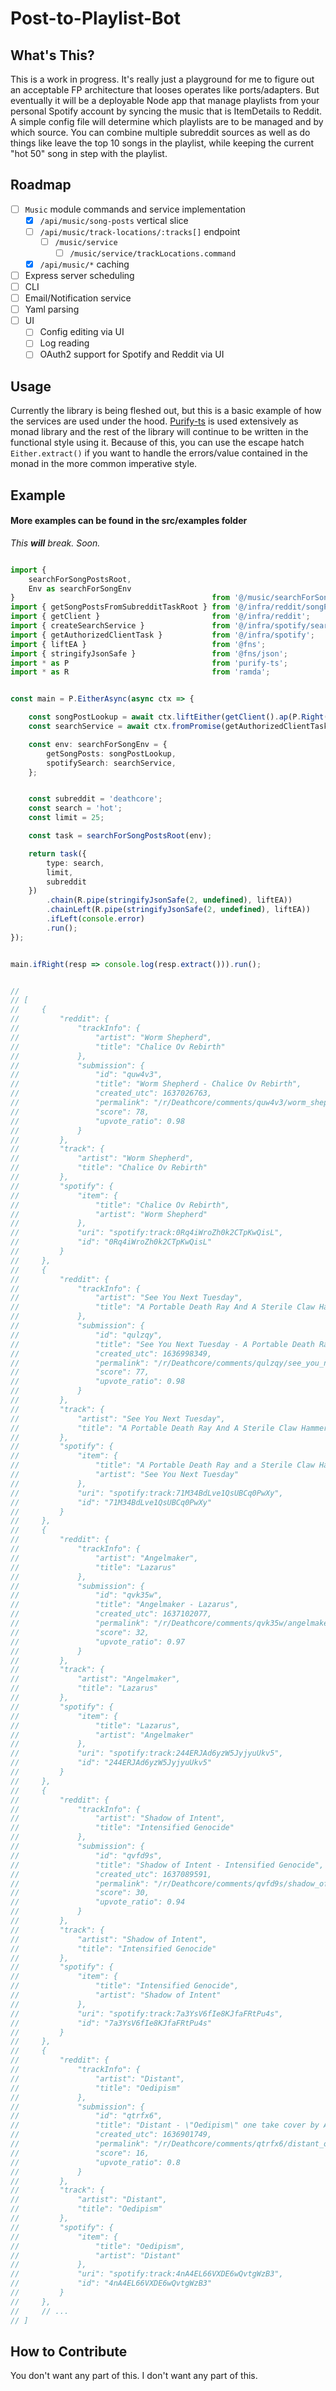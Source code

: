 # Post-to-Playlist-Bot

## What's This?

This is a work in progress. It's really just a playground for me to figure out an acceptable FP architecture that looses
operates like ports/adapters. But eventually it will be a deployable Node app that manage playlists from your personal
Spotify account by syncing the music that is ItemDetails to Reddit. A simple config file will determine which playlists
are to be managed and by which source. You can combine multiple subreddit sources as well as do things like leave the
top 10 songs in the playlist, while keeping the current "hot 50" song in step with the playlist.

## Roadmap

- [ ] `Music` module commands and service implementation
    - [x] `/api/music/song-posts` vertical slice
    - [ ] `/api/music/track-locations/:tracks[]` endpoint
        - [ ] `/music/service`
            - [ ] `/music/service/trackLocations.command`
    - [x] `/api/music/*` caching
- [ ] Express server scheduling
- [ ] CLI
- [ ] Email/Notification service
- [ ] Yaml parsing
- [ ] UI
    - [ ] Config editing via UI
    - [ ] Log reading
    - [ ] OAuth2 support for Spotify and Reddit via UI

## Usage

Currently the library is being fleshed out, but this is a basic example of how the services are used under the
hood. [Purify-ts](https://gigobyte.github.io/purify/) is used extensively as monad library and the rest of the library
will continue to be written in the functional style using it. Because of this, you can use the escape
hatch `Either.extract()` if you want to handle the errors/value contained in the monad in the more common imperative
style.

## Example

#### More examples can be found in the src/examples folder

*This **will** break. Soon.*

```typescript

import {
    searchForSongPostsRoot,
    Env as searchForSongEnv
}                                            from '@/music/searchForSongPosts.controller.json';
import { getSongPostsFromSubredditTaskRoot } from '@/infra/reddit/songPosts';
import { getClient }                         from '@/infra/reddit';
import { createSearchService }               from '@/infra/spotify/search';
import { getAuthorizedClientTask }           from '@/infra/spotify';
import { liftEA }                            from '@fns';
import { stringifyJsonSafe }                 from '@fns/json';
import * as P                                from 'purify-ts';
import * as R                                from 'ramda';


const main = P.EitherAsync(async ctx => {

    const songPostLookup = await ctx.liftEither(getClient().ap(P.Right(getSongPostsFromSubredditTaskRoot)));
    const searchService = await ctx.fromPromise(getAuthorizedClientTask.map(createSearchService).run());

    const env: searchForSongEnv = {
        getSongPosts: songPostLookup,
        spotifySearch: searchService,
    };


    const subreddit = 'deathcore';
    const search = 'hot';
    const limit = 25;

    const task = searchForSongPostsRoot(env);

    return task({
        type: search,
        limit,
        subreddit
    })
        .chain(R.pipe(stringifyJsonSafe(2, undefined), liftEA))
        .chainLeft(R.pipe(stringifyJsonSafe(2, undefined), liftEA))
        .ifLeft(console.error)
        .run();
});


main.ifRight(resp => console.log(resp.extract())).run();


//
// [
//     {
//         "reddit": {
//             "trackInfo": {
//                 "artist": "Worm Shepherd",
//                 "title": "Chalice Ov Rebirth"
//             },
//             "submission": {
//                 "id": "quw4v3",
//                 "title": "Worm Shepherd - Chalice Ov Rebirth",
//                 "created_utc": 1637026763,
//                 "permalink": "/r/Deathcore/comments/quw4v3/worm_shepherd_chalice_ov_rebirth/",
//                 "score": 78,
//                 "upvote_ratio": 0.98
//             }
//         },
//         "track": {
//             "artist": "Worm Shepherd",
//             "title": "Chalice Ov Rebirth"
//         },
//         "spotify": {
//             "item": {
//                 "title": "Chalice Ov Rebirth",
//                 "artist": "Worm Shepherd"
//             },
//             "uri": "spotify:track:0Rq4iWroZh0k2CTpKwQisL",
//             "id": "0Rq4iWroZh0k2CTpKwQisL"
//         }
//     },
//     {
//         "reddit": {
//             "trackInfo": {
//                 "artist": "See You Next Tuesday",
//                 "title": "A Portable Death Ray And A Sterile Claw Hammer"
//             },
//             "submission": {
//                 "id": "qulzqy",
//                 "title": "See You Next Tuesday - A Portable Death Ray And A Sterile Claw Hammer",
//                 "created_utc": 1636998349,
//                 "permalink": "/r/Deathcore/comments/qulzqy/see_you_next_tuesday_a_portable_death_ray_and_a/",
//                 "score": 77,
//                 "upvote_ratio": 0.98
//             }
//         },
//         "track": {
//             "artist": "See You Next Tuesday",
//             "title": "A Portable Death Ray And A Sterile Claw Hammer"
//         },
//         "spotify": {
//             "item": {
//                 "title": "A Portable Death Ray and a Sterile Claw Hammer",
//                 "artist": "See You Next Tuesday"
//             },
//             "uri": "spotify:track:71M34BdLve1QsUBCq0PwXy",
//             "id": "71M34BdLve1QsUBCq0PwXy"
//         }
//     },
//     {
//         "reddit": {
//             "trackInfo": {
//                 "artist": "Angelmaker",
//                 "title": "Lazarus"
//             },
//             "submission": {
//                 "id": "qvk35w",
//                 "title": "Angelmaker - Lazarus",
//                 "created_utc": 1637102077,
//                 "permalink": "/r/Deathcore/comments/qvk35w/angelmaker_lazarus/",
//                 "score": 32,
//                 "upvote_ratio": 0.97
//             }
//         },
//         "track": {
//             "artist": "Angelmaker",
//             "title": "Lazarus"
//         },
//         "spotify": {
//             "item": {
//                 "title": "Lazarus",
//                 "artist": "Angelmaker"
//             },
//             "uri": "spotify:track:244ERJAd6yzW5JyjyuUkv5",
//             "id": "244ERJAd6yzW5JyjyuUkv5"
//         }
//     },
//     {
//         "reddit": {
//             "trackInfo": {
//                 "artist": "Shadow of Intent",
//                 "title": "Intensified Genocide"
//             },
//             "submission": {
//                 "id": "qvfd9s",
//                 "title": "Shadow of Intent - Intensified Genocide",
//                 "created_utc": 1637089591,
//                 "permalink": "/r/Deathcore/comments/qvfd9s/shadow_of_intent_intensified_genocide/",
//                 "score": 30,
//                 "upvote_ratio": 0.94
//             }
//         },
//         "track": {
//             "artist": "Shadow of Intent",
//             "title": "Intensified Genocide"
//         },
//         "spotify": {
//             "item": {
//                 "title": "Intensified Genocide",
//                 "artist": "Shadow of Intent"
//             },
//             "uri": "spotify:track:7a3YsV6fIe8KJfaFRtPu4s",
//             "id": "7a3YsV6fIe8KJfaFRtPu4s"
//         }
//     },
//     {
//         "reddit": {
//             "trackInfo": {
//                 "artist": "Distant",
//                 "title": "Oedipism"
//             },
//             "submission": {
//                 "id": "qtrfx6",
//                 "title": "Distant - \"Oedipism\" one take cover by Alan Grnja",
//                 "created_utc": 1636901749,
//                 "permalink": "/r/Deathcore/comments/qtrfx6/distant_oedipism_one_take_cover_by_alan_grnja/",
//                 "score": 16,
//                 "upvote_ratio": 0.8
//             }
//         },
//         "track": {
//             "artist": "Distant",
//             "title": "Oedipism"
//         },
//         "spotify": {
//             "item": {
//                 "title": "Oedipism",
//                 "artist": "Distant"
//             },
//             "uri": "spotify:track:4nA4EL66VXDE6wQvtgWzB3",
//             "id": "4nA4EL66VXDE6wQvtgWzB3"
//         }
//     },
//     // ...
// ]

```

## How to Contribute

You don't want any part of this. I don't want any part of this. 
